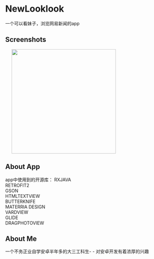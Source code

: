 # NewLooklook
一个可以看妹子，浏览网易新闻的app




## Screenshots
<img src="screenshots/show.gif" width="330"  hspace="20">


## About App
app中使用到的开源库：
RXJAVA<br>
RETROFIT2<br>
GSON<br>
HTMLTEXTVIEW<br>
BUTTERKNIFE<br>
MATERRIA DESIGN<br>
VARDVIEW<br>
GLIDE<br>
DRAGPHOTOVIEW<br>

## About Me
一个不务正业自学安卓半年多的大三工科生- - 对安卓开发有着浓厚的兴趣


